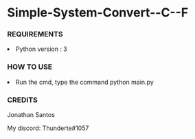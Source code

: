 # Simple-System-Convert--C--F

<h3> REQUIREMENTS </h3>

<li> Python version : 3</li>

<h3> HOW TO USE</h3>

<li> Run the cmd, type the command python main.py</li> 

<h3> CREDITS </h3>
Jonathan Santos

My discord: Thunderte#1057
